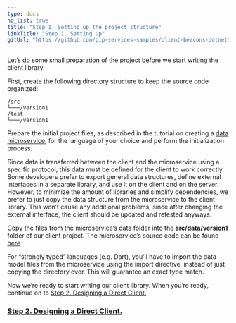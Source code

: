 ```yaml
---
type: docs
no_list: true
title: "Step 1. Setting up the project structure"
linkTitle: "Step 1. Setting up" 
gitUrl: "https://github.com/pip-services-samples/client-beacons-dotnet"
---
```


Let’s do some small preparation of the project before we start writing the client library.

First, create the following directory structure to keep the source code organized:

```
/src
└───/version1
/test
└───/version1

```

Prepare the initial project files, as described in the tutorial on creating a [data microservice](../../data_microservice), for the language of your choice and perform the initialization process.


Since data is transferred between the client and the microservice using a specific protocol, this data must be defined for the client to work correctly. Some developers prefer to export general data structures, define external interfaces in a separate library, and use it on the client and on the server. However, to minimize the amount of libraries and simplify dependencies, we prefer to just copy the data structure from the microservice to the client library. This won’t cause any additional problems, since after changing the external interface, the client should be updated and retested anyways. 


Copy the files from the microservice’s data folder into the **src/data/version1** folder of our client project. The microservice’s source code can be found [here](https://github.com/pip-services-samples/service-beacons-dotnet)

For “strongly typed” languages (e.g. Dart), you’ll have to import the data model files from the microservice using the import directive, instead of just copying the directory over. This will guarantee an exact type match.

Now we’re ready to start writing our client library. When you’re ready, continue on to [Step 2. Designing a Direct Client.](../step2)

<span class="hide-title-link">

### [Step 2. Designing a Direct Client.](../step2)

</span>
